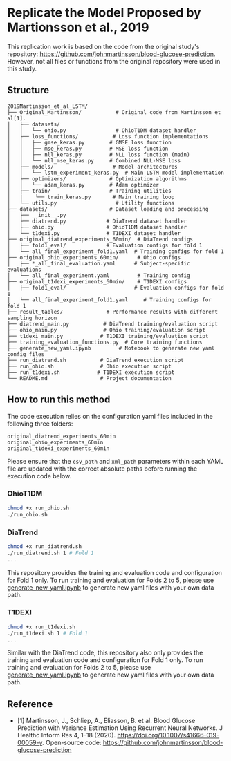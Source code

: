 # Replicate the Model Proposed by Martionsson et al., 2019

This replication work is based on the code from the original study's repository: https://github.com/johnmartinsson/blood-glucose-prediction. However, not all files or functions from the original repository were used in this study.

## Structure

```
2019Martinsson_et_al_LSTM/
├── Original_Martinsson/           # Original code from Martinsson et al[1].
│   ├── datasets/
│   │   └── ohio.py                # OhioT1DM dataset handler
│   ├── loss_functions/           # Loss function implementations
│   │   ├── gmse_keras.py        # GMSE loss function
│   │   ├── mse_keras.py         # MSE loss function
│   │   ├── nll_keras.py         # NLL loss function (main)
│   │   └── nll_mse_keras.py     # Combined NLL-MSE loss
│   ├── models/                   # Model architectures
│   │   └── lstm_experiment_keras.py  # Main LSTM model implementation
│   ├── optimizers/              # Optimization algorithms
│   │   └── adam_keras.py        # Adam optimizer
│   ├── train/                   # Training utilities
│   |    └── train_keras.py       # Main training loop
│   └── utils.py                   # Utility functions
├── datasets/                    # Dataset loading and processing
│   ├── __init__.py
│   ├── diatrend.py             # DiaTrend dataset handler
│   ├── ohio.py                 # OhioT1DM dataset handler
│   └── t1dexi.py               # T1DEXI dataset handler
├── original_diatrend_experiments_60min/  # DiaTrend configs
│   ├── fold1_eval/             # Evaluation configs for fold 1
│   └── all_final_experiment_fold1.yaml  # Training configs for fold 1
├── original_ohio_experiments_60min/      # Ohio configs
│   ├── *_all_final_evaluation.yaml      # Subject-specific evaluations
│   └── all_final_experiment.yaml         # Training config
├── original_t1dexi_experiments_60min/    # T1DEXI configs
│   ├── fold1_eval/                      # Evaluation configs for fold 1
│   └── all_final_experiment_fold1.yaml     # Training configs for fold 1
├── result_tables/              # Performance results with different sampling horizon
├── diatrend_main.py           # DiaTrend training/evaluation script
├── ohio_main.py               # Ohio training/evaluation script
├── t1dexi_main.py            # T1DEXI training/evaluation script
├── training_evaluation_functions.py  # Core training functions
├── generate_new_yaml.ipynb         # Notebook to generate new yaml config files
├── run_diatrend.sh           # DiaTrend execution script
├── run_ohio.sh               # Ohio execution script
├── run_t1dexi.sh            # T1DEXI execution script
└── README.md                 # Project documentation
```

## How to run this method

The code execution relies on the configuration yaml files included in the following three folders:
```
original_diatrend_experiments_60min
original_ohio_experiments_60min
original_t1dexi_experiments_60min
```
Please ensure that the ```csv_path``` and ```xml_path``` parameters within each YAML file are updated with the correct absolute paths before running the execution code below.

### OhioT1DM
```bash
chmod +x run_ohio.sh
./run_ohio.sh
```
### DiaTrend
```bash
chmod +x run_diatrend.sh
./run_diatrend.sh 1 # Fold 1
...
```
This repository provides the training and evaluation code and configuration for Fold 1 only. To run training and evaluation for Folds 2 to 5, please use [generate_new_yaml.ipynb](./generate_new_yaml.ipynb) to generate new yaml files with your own data path.

### T1DEXI
```bash
chmod +x run_t1dexi.sh
./run_t1dexi.sh 1 # Fold 1
...
```
Similar with the DiaTrend code, this repository also only provides the training and evaluation code and configuration for Fold 1 only. To run training and evaluation for Folds 2 to 5, please use [generate_new_yaml.ipynb](./generate_new_yaml.ipynb) to generate new yaml files with your own data path.

## Reference
- [1] Martinsson, J., Schliep, A., Eliasson, B. et al. Blood Glucose Prediction with Variance Estimation Using Recurrent Neural Networks. J Healthc Inform Res 4, 1–18 (2020). https://doi.org/10.1007/s41666-019-00059-y. Open-source code: https://github.com/johnmartinsson/blood-glucose-prediction 